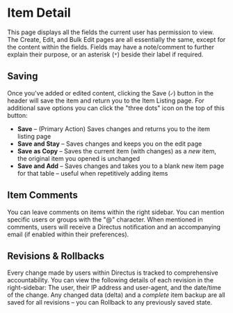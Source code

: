 # Item Detail

This page displays all the fields the current user has permission to view. The Create, Edit, and Bulk Edit pages are all essentially the same, except for the content within the fields. Fields may have a note/comment to further explain their purpose, or an asterisk (`*`) beside their label if required.

## Saving
Once you've added or edited content, clicking the Save (`✓`) button in the header will save the item and return you to the Item Listing page. For additional save options you can click the "three dots" icon on the top of this button:

* **Save** – (Primary Action) Saves changes and returns you to the item listing page
* **Save and Stay** – Saves changes and keeps you on the edit page
* **Save as Copy** – Saves the current item (with changes) as a _new_ item, the original item you opened is unchanged
* **Save and Add** – Saves changes and takes you to a blank new item page for that table – useful when repetitively adding items

## Item Comments
You can leave comments on items within the right sidebar. You can mention specific users or groups with the "@" character. When mentioned in comments, users will receive a Directus notification and an accompanying email (if enabled within their preferences).

## Revisions & Rollbacks
Every change made by users within Directus is tracked to comprehensive accountability. You can view the following details of each revision in the right-sidebar: The user, their IP address and user-agent, and the date/time of the change. Any changed data (delta) and a _complete_ item backup are all saved for all revisions – you can Rollback to any previously saved state.